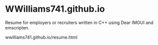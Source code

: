 # WWilliams741.github.io
Resume for employers or recruiters written in C++ using Dear IMGUI and emscripten.

wwilliams741.github.io/resume.html
